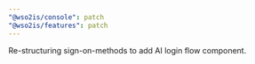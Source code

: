 ```yaml
---
"@wso2is/console": patch
"@wso2is/features": patch
---
```


Re-structuring sign-on-methods to add AI login flow component.

